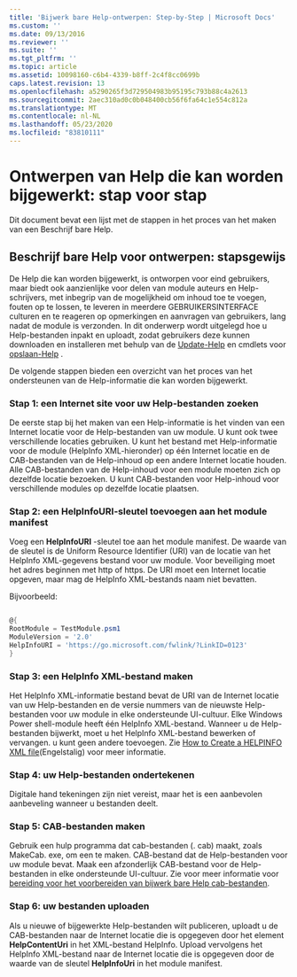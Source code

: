 ```yaml
---
title: 'Bijwerk bare Help-ontwerpen: Step-by-Step | Microsoft Docs'
ms.custom: ''
ms.date: 09/13/2016
ms.reviewer: ''
ms.suite: ''
ms.tgt_pltfrm: ''
ms.topic: article
ms.assetid: 10098160-c6b4-4339-b8ff-2c4f8cc0699b
caps.latest.revision: 13
ms.openlocfilehash: a5290265f3d729504983b95195c793b88c4a2613
ms.sourcegitcommit: 2aec310ad0c0b048400cb56f6fa64c1e554c812a
ms.translationtype: MT
ms.contentlocale: nl-NL
ms.lasthandoff: 05/23/2020
ms.locfileid: "83810111"
---
```

# <a name="updatable-help-authoring-step-by-step"></a>Ontwerpen van Help die kan worden bijgewerkt: stap voor stap

Dit document bevat een lijst met de stappen in het proces van het maken van een Beschrijf bare Help.

## <a name="authoring-updatable-help-step-by-step"></a>Beschrijf bare Help voor ontwerpen: stapsgewijs

De Help die kan worden bijgewerkt, is ontworpen voor eind gebruikers, maar biedt ook aanzienlijke voor delen van module auteurs en Help-schrijvers, met inbegrip van de mogelijkheid om inhoud toe te voegen, fouten op te lossen, te leveren in meerdere GEBRUIKERSINTERFACE culturen en te reageren op opmerkingen en aanvragen van gebruikers, lang nadat de module is verzonden. In dit onderwerp wordt uitgelegd hoe u Help-bestanden inpakt en uploadt, zodat gebruikers deze kunnen downloaden en installeren met behulp van de [Update-Help](/powershell/module/Microsoft.PowerShell.Core/Update-Help) en cmdlets voor [opslaan-Help](/powershell/module/Microsoft.PowerShell.Core/Save-Help) .

De volgende stappen bieden een overzicht van het proces van het ondersteunen van de Help-informatie die kan worden bijgewerkt.

### <a name="step-1-find-an-internet-site-for-your-help-files"></a>Stap 1: een Internet site voor uw Help-bestanden zoeken

De eerste stap bij het maken van een Help-informatie is het vinden van een Internet locatie voor de Help-bestanden van uw module. U kunt ook twee verschillende locaties gebruiken. U kunt het bestand met Help-informatie voor de module (HelpInfo XML-hieronder) op één Internet locatie en de CAB-bestanden van de Help-inhoud op een andere Internet locatie houden. Alle CAB-bestanden van de Help-inhoud voor een module moeten zich op dezelfde locatie bezoeken. U kunt CAB-bestanden voor Help-inhoud voor verschillende modules op dezelfde locatie plaatsen.

### <a name="step-2-add-a-helpinfouri-key-to-your-module-manifest"></a>Stap 2: een HelpInfoURI-sleutel toevoegen aan het module manifest

Voeg een **HelpInfoURI** -sleutel toe aan het module manifest. De waarde van de sleutel is de Uniform Resource Identifier (URI) van de locatie van het HelpInfo XML-gegevens bestand voor uw module. Voor beveiliging moet het adres beginnen met http of https. De URI moet een Internet locatie opgeven, maar mag de HelpInfo XML-bestands naam niet bevatten.

Bijvoorbeeld:

```powershell

@{
RootModule = TestModule.psm1
ModuleVersion = '2.0'
HelpInfoURI = 'https://go.microsoft.com/fwlink/?LinkID=0123'
}
```

### <a name="step-3-create-a-helpinfo-xml-file"></a>Stap 3: een HelpInfo XML-bestand maken

Het HelpInfo XML-informatie bestand bevat de URI van de Internet locatie van uw Help-bestanden en de versie nummers van de nieuwste Help-bestanden voor uw module in elke ondersteunde UI-cultuur. Elke Windows Power shell-module heeft één HelpInfo XML-bestand. Wanneer u de Help-bestanden bijwerkt, moet u het HelpInfo XML-bestand bewerken of vervangen. u kunt geen andere toevoegen. Zie [How to Create a HELPINFO XML file](./how-to-create-a-helpinfo-xml-file.md)(Engelstalig) voor meer informatie.

### <a name="step-4-sign-your-help-files"></a>Stap 4: uw Help-bestanden ondertekenen

Digitale hand tekeningen zijn niet vereist, maar het is een aanbevolen aanbeveling wanneer u bestanden deelt.

### <a name="step-5-create-cab-files"></a>Stap 5: CAB-bestanden maken

Gebruik een hulp programma dat cab-bestanden (. cab) maakt, zoals MakeCab. exe, om een te maken. CAB-bestand dat de Help-bestanden voor uw module bevat. Maak een afzonderlijk CAB-bestand voor de Help-bestanden in elke ondersteunde UI-cultuur. Zie voor meer informatie voor [bereiding voor het voorbereiden van bijwerk bare Help cab-bestanden](./how-to-prepare-updatable-help-cab-files.md).

### <a name="step-6-upload-your-files"></a>Stap 6: uw bestanden uploaden

Als u nieuwe of bijgewerkte Help-bestanden wilt publiceren, uploadt u de CAB-bestanden naar de Internet locatie die is opgegeven door het element **HelpContentUri** in het XML-bestand HelpInfo. Upload vervolgens het HelpInfo XML-bestand naar de Internet locatie die is opgegeven door de waarde van de sleutel **HelpInfoUri** in het module manifest.
